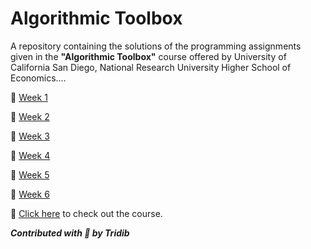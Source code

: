 # Algorithmic Toolbox

A repository containing the solutions of the programming assignments given in the **"Algorithmic Toolbox"** course offered by University of California San Diego, National Research University Higher School of Economics....

:dart: [Week 1](https://github.com/tridibsamanta/Algorithmic-Toolbox/tree/master/Week%201)

:dart: [Week 2](https://github.com/tridibsamanta/Algorithmic-Toolbox/tree/master/Week%202)

:dart: [Week 3](https://github.com/tridibsamanta/Algorithmic-Toolbox/tree/master/Week%203)

:dart: [Week 4](https://github.com/tridibsamanta/Algorithmic-Toolbox/tree/master/Week%204)

:dart: [Week 5](https://github.com/tridibsamanta/Algorithmic-Toolbox/tree/master/Week%205)

:dart: [Week 6](https://github.com/tridibsamanta/Algorithmic-Toolbox/tree/master/Week%206)


:link: [Click here](https://www.coursera.org/learn/algorithmic-toolbox) to check out the course.


***Contributed with :blue_heart: by Tridib***
